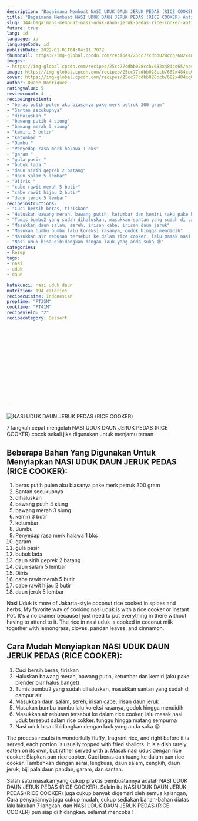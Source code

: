 ```yaml
---
description: "Bagaimana Membuat NASI UDUK DAUN JERUK PEDAS (RICE COOKER) Anti Gagal"
title: "Bagaimana Membuat NASI UDUK DAUN JERUK PEDAS (RICE COOKER) Anti Gagal"
slug: 344-bagaimana-membuat-nasi-uduk-daun-jeruk-pedas-rice-cooker-anti-gagal
future: true
lang: id
language: id
languageCode: id
publishDate: 2022-01-01T04:04:11.707Z 
thumbnail: https://img-global.cpcdn.com/recipes/25cc77cdbb028ccb/682x484cq65/nasi-uduk-daun-jeruk-pedas-rice-cooker-foto-resep-utama.webp
images:
- https://img-global.cpcdn.com/recipes/25cc77cdbb028ccb/682x484cq65/nasi-uduk-daun-jeruk-pedas-rice-cooker-foto-resep-utama.webp
image: https://img-global.cpcdn.com/recipes/25cc77cdbb028ccb/682x484cq65/nasi-uduk-daun-jeruk-pedas-rice-cooker-foto-resep-utama.webp
cover: https://img-global.cpcdn.com/recipes/25cc77cdbb028ccb/682x484cq65/nasi-uduk-daun-jeruk-pedas-rice-cooker-foto-resep-utama.webp
author: Duane Rodriquez
ratingvalue: 5
reviewcount: 4
recipeingredient:
- "beras putih pulen aku biasanya pake merk petruk 300 gram"
- "Santan secukupnya"
- "dihaluskan "
- "bawang putih 4 siung"
- "bawang merah 3 siung"
- "kemiri 3 butir"
- "ketumbar "
- "Bumbu "
- "Penyedap rasa merk halawa 1 bks"
- "garam "
- "gula pasir "
- "bubuk lada "
- "daun sirih geprek 2 batang"
- "daun salam 5 lembar"
- "Diiris "
- "cabe rawit merah 5 butir"
- "cabe rawit hijau 2 butir"
- "daun jeruk 5 lembar"
recipeinstructions:
- "Cuci bersih beras, tiriskan"
- "Haluskan bawang merah, bawang putih, ketumbar dan kemiri (aku pake blender biar halus banget)"
- "Tumis bumbu2 yang sudah dihaluskan, masukkan santan yang sudah di campur air"
- "Masukkan daun salam, sereh, irisan cabe, irisan daun jeruk"
- "Masukan bumbu bumbu lalu koreksi rasanya, godok hingga mendidih"
- "Masukkan air rebusan tersebut ke dalam rice cooker, lalu masak nasi uduk tersebut dalam rice cokker. tunggu hingga matang sempurna"
- "Nasi uduk bisa dihidangkan dengan lauk yang anda suka 😍"
categories:
- Resep
tags:
- nasi
- uduk
- daun

katakunci: nasi uduk daun 
nutrition: 194 calories
recipecuisine: Indonesian
preptime: "PT35M"
cooktime: "PT41M"
recipeyield: "2"
recipecategory: Dessert


     
    
    
    
    
    
    
    
    
    
    
      
    
---
```



![NASI UDUK DAUN JERUK PEDAS (RICE COOKER)](https://img-global.cpcdn.com/recipes/25cc77cdbb028ccb/682x484cq65/nasi-uduk-daun-jeruk-pedas-rice-cooker-foto-resep-utama.webp)

7 langkah cepat mengolah  NASI UDUK DAUN JERUK PEDAS (RICE COOKER) cocok sekali jika digunakan untuk menjamu teman

<!--inarticleads1-->

## Beberapa Bahan Yang Digunakan Untuk Menyiapkan NASI UDUK DAUN JERUK PEDAS (RICE COOKER):

1. beras putih pulen aku biasanya pake merk petruk 300 gram
1. Santan secukupnya
1. dihaluskan 
1. bawang putih 4 siung
1. bawang merah 3 siung
1. kemiri 3 butir
1. ketumbar 
1. Bumbu 
1. Penyedap rasa merk halawa 1 bks
1. garam 
1. gula pasir 
1. bubuk lada 
1. daun sirih geprek 2 batang
1. daun salam 5 lembar
1. Diiris 
1. cabe rawit merah 5 butir
1. cabe rawit hijau 2 butir
1. daun jeruk 5 lembar

Nasi Uduk is more of Jakarta-style coconut rice cooked in spices and herbs. My favorite way of cooking nasi uduk is with a rice cooker or Instant Pot. It&#39;s a no brainer because I just need to put everything in there without having to attend to it. The rice in nasi uduk is cooked in coconut milk together with lemongrass, cloves, pandan leaves, and cinnamon. 

<!--inarticleads2-->

## Cara Mudah Menyiapkan NASI UDUK DAUN JERUK PEDAS (RICE COOKER):

1. Cuci bersih beras, tiriskan
1. Haluskan bawang merah, bawang putih, ketumbar dan kemiri (aku pake blender biar halus banget)
1. Tumis bumbu2 yang sudah dihaluskan, masukkan santan yang sudah di campur air
1. Masukkan daun salam, sereh, irisan cabe, irisan daun jeruk
1. Masukan bumbu bumbu lalu koreksi rasanya, godok hingga mendidih
1. Masukkan air rebusan tersebut ke dalam rice cooker, lalu masak nasi uduk tersebut dalam rice cokker. tunggu hingga matang sempurna
1. Nasi uduk bisa dihidangkan dengan lauk yang anda suka 😍


The process results in wonderfully fluffy, fragrant rice, and right before it is served, each portion is usually topped with fried shallots. It is a dish rarely eaten on its own, but rather served with a. Masak nasi uduk dengan rice cooker: Siapkan pan rice cooker. Cuci beras dan tuang ke dalam pan rice cooker. Tambahkan dengan serai, lengkuas, daun salam, cengkih, daun jeruk, biji pala daun pandan, garam, dan santan. 

Salah satu masakan yang cukup praktis pembuatannya adalah  NASI UDUK DAUN JERUK PEDAS (RICE COOKER). Selain itu  NASI UDUK DAUN JERUK PEDAS (RICE COOKER)  juga cukup banyak digemari oleh semua kalangan, Cara penyajiannya juga cukup mudah, cukup sediakan bahan-bahan diatas lalu lakukan 7 langkah, dan  NASI UDUK DAUN JERUK PEDAS (RICE COOKER)  pun siap di hidangkan. selamat mencoba !
